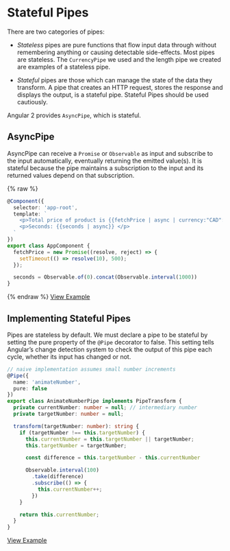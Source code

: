 # Stateful Pipes ##

There are two categories of pipes:

* _Stateless_ pipes are pure functions that flow input data through without remembering anything or causing detectable side-effects. Most pipes are stateless. The `CurrencyPipe` we used and the length pipe we created are examples of a stateless pipe.

* _Stateful_ pipes are those which can manage the state of the data they transform. A pipe that creates an HTTP request, stores the response and displays the output, is a stateful pipe. Stateful Pipes should be used cautiously.

Angular 2 provides `AsyncPipe`, which is stateful.

## AsyncPipe ##

AsyncPipe can receive a `Promise` or `Observable` as input and subscribe to the input automatically, eventually returning the emitted value(s). It is stateful because the pipe maintains a subscription to the input and its returned values depend on that subscription.

{% raw %}
```typescript
@Component({
  selector: 'app-root',
  template: `
    <p>Total price of product is {{fetchPrice | async | currency:"CAD":true:"1.2-2"}}</p>
    <p>Seconds: {{seconds | async}} </p>
  `
})
export class AppComponent {
  fetchPrice = new Promise((resolve, reject) => {
    setTimeout(() => resolve(10), 500);
  });

  seconds = Observable.of(0).concat(Observable.interval(1000))
}
```
{% endraw %}
[View Example](http://plnkr.co/edit/LI2RHBfX6NVTvBeNnphR?p=preview)

## Implementing Stateful Pipes ##

Pipes are stateless by default. We must declare a pipe to be stateful by setting the pure property of the `@Pipe` decorator to false. This setting tells Angular’s change detection system to check the output of this pipe each cycle, whether its input has changed or not.

```typescript
// naive implementation assumes small number increments
@Pipe({
  name: 'animateNumber',
  pure: false
})
export class AnimateNumberPipe implements PipeTransform {
  private currentNumber: number = null; // intermediary number
  private targetNumber: number = null;

  transform(targetNumber: number): string {
    if (targetNumber !== this.targetNumber) {
      this.currentNumber = this.targetNumber || targetNumber;
      this.targetNumber = targetNumber;

      const difference = this.targetNumber - this.currentNumber

      Observable.interval(100)
        .take(difference)
        .subscribe(() => {
          this.currentNumber++;
        })
    }

    return this.currentNumber;
  }
}
```
[View Example](http://plnkr.co/edit/HGIyhJvTrZEPtGn98QIG?p=preview)

